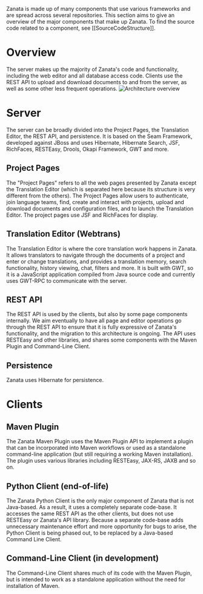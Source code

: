Zanata is made up of many components that use various frameworks and are spread across several repositories. This section aims to give an overview of the major components that make up Zanata. To find the source code related to a component, see [[SourceCodeStructure]].

# Overview
The server makes up the majority of Zanata's code and functionality, including the web editor and all database access code. Clients use the REST API to upload and download documents to and from the server, as well as some other less frequent operations.
![Architecture overview](http://zanata.org/images/diagrams/zanata-1.7-architecture-overview.svg)

# Server
The server can be broadly divided into the Project Pages, the Translation Editor, the REST API, and persistence. It is based on the Seam Framework, developed against JBoss and uses Hibernate, Hibernate Search, JSF, RichFaces, RESTEasy, Drools, Okapi Framework, GWT and more.

## Project Pages
The "Project Pages" refers to all the web pages presented by Zanata except the Translation Editor (which is separated here because its structure is very different from the others). The Project Pages allow users to authenticate, join language teams, find, create and interact with projects, upload and download documents and configuration files, and to launch the Translation Editor. The project pages use JSF and RichFaces for display.

## Translation Editor (Webtrans)
The Translation Editor is where the core translation work happens in Zanata. It allows translators to navigate through the documents of a project and enter or change translations, and provides a translation memory, search functionality, history viewing, chat, filters and more. It is built with GWT, so it is a JavaScript application compiled from Java source code and currently uses GWT-RPC to communicate with the server.

## REST API
The REST API is used by the clients, but also by some page components internally. We aim eventually to have all page and editor operations go through the REST API to ensure that it is fully expressive of Zanata's functionality, and the migration to this architecture is ongoing. The API uses RESTEasy and other libraries, and shares some components with the Maven Plugin and Command-Line Client.

## Persistence
Zanata uses Hibernate for persistence.



# Clients

## Maven Plugin
The Zanata Maven Plugin uses the Maven Plugin API to implement a plugin that can be incorporated into Maven workflows or used as a standalone command-line application (but still requiring a working Maven installation). The plugin uses various libraries including RESTEasy, JAX-RS, JAXB and so on.

## Python Client (end-of-life)
The Zanata Python Client is the only major component of Zanata that is not Java-based. As a result, it uses a completely separate code-base. It accesses the same REST API as the other clients, but does not use RESTEasy or Zanata's API library. Because a separate code-base adds unnecessary maintenance effort and more opportunity for bugs to arise, the Python Client is being phased out, to be replaced by a Java-based Command Line Client.

## Command-Line Client (in development)
The Command-Line Client shares much of its code with the Maven Plugin, but is intended to work as a standalone application without the need for installation of Maven.